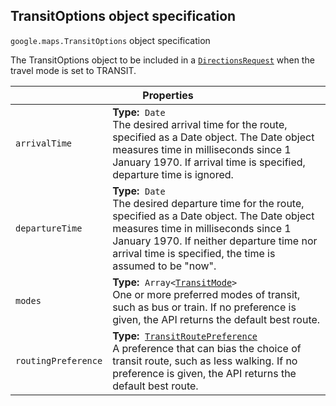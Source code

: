 <h2 id="TransitOptions"> TransitOptions object specification </h2><p>
<code><span itemprop="path">google.maps</span>.<span itemprop="name">TransitOptions</span></code>
object specification
</p><p>The TransitOptions object to be included in a <code><a href="https://github.com/amenadiel/google-maps-documentation/blob/master/docs/DirectionsRequest.md">DirectionsRequest</a></code> when the travel mode is set to TRANSIT.</p><div class="devsite-table-wrapper"><table class="properties responsive" summary="interface TransitOptions - Properties">
<thead>
<tr><th colspan="2">Properties</th>
</tr></thead>
<tbody>
<tr>
<td><code><span>arrivalTime</span></code></td>
<td><div><strong>Type:</strong>&nbsp; <code>Date</code></div>
<div class="desc">The desired arrival time for the route, specified as a Date object. The Date object measures time in milliseconds since 1 January 1970. If arrival time is specified, departure time is ignored.</div></td>
</tr>
<tr>
<td><code><span>departureTime</span></code></td>
<td><div><strong>Type:</strong>&nbsp; <code>Date</code></div>
<div class="desc">The desired departure time for the route, specified as a Date object. The Date object measures time in milliseconds since 1 January 1970. If neither departure time nor arrival time is specified, the time is assumed to be "now".</div></td>
</tr>
<tr>
<td><code><span>modes</span></code></td>
<td><div><strong>Type:</strong>&nbsp; <code>Array&lt;<a href="https://github.com/amenadiel/google-maps-documentation/blob/master/docs/TransitMode.md">TransitMode</a>&gt;</code></div>
<div class="desc">One or more preferred modes of transit, such as bus or train. If no preference is given, the API returns the default best route.</div></td>
</tr>
<tr>
<td><code><span>routingPreference</span></code></td>
<td><div><strong>Type:</strong>&nbsp; <code><a href="https://github.com/amenadiel/google-maps-documentation/blob/master/docs/TransitRoutePreference.md">TransitRoutePreference</a></code></div>
<div class="desc">A preference that can bias the choice of transit route, such as less walking. If no preference is given, the API returns the default best route.</div></td>
</tr>
</tbody>
</table></div>